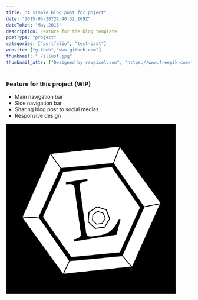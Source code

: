 ```yaml
---
title: "A simple blog post for poject"
date: "2015-05-28T22:40:32.169Z"
dateToken: "May,2015"
description: Feature for the blog template
postType: "project"
categories: ["portfolio", "test-post"]
website: ["github","www.github.com"]
thumbnail: "./illust.jpg"
thumbnail_attr: ["Designed by rawpixel.com", "https://www.freepik.com/"]
---
```

### Feature for this project (WIP)
 - Main navigation bar
 - Side navigation bar
 - Sharing blog post to social medias
 - Responsive design


![test](./leon.png)